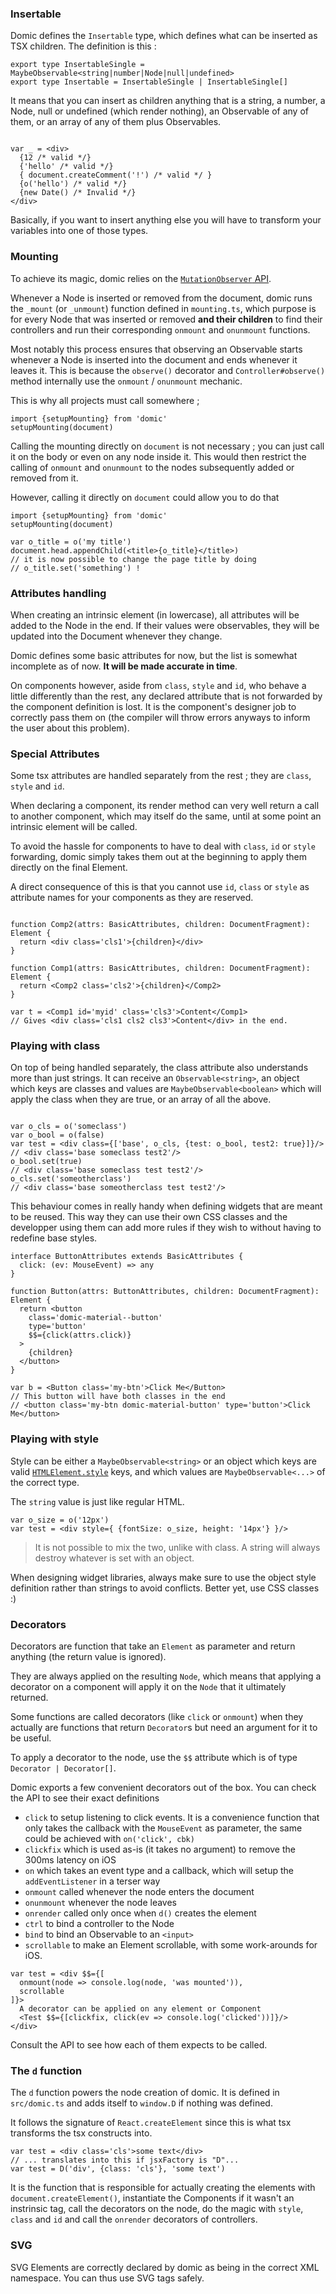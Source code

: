 
### Insertable

Domic defines the `Insertable` type, which defines what can be
inserted as TSX children. The definition is this :

```tsx
export type InsertableSingle = MaybeObservable<string|number|Node|null|undefined>
export type Insertable = InsertableSingle | InsertableSingle[]
```

It means that you can insert as children anything that is a string, a number,
a Node, null or undefined (which render nothing), an Observable of any of
them, or an array of any of them plus Observables.

```tsx

var _ = <div>
  {12 /* valid */}
  {'hello' /* valid */}
  { document.createComment('!') /* valid */ }
  {o('hello') /* valid */}
  {new Date() /* Invalid */}
</div>

```

Basically, if you want to insert anything else you will have to transform
your variables into one of those types.

### Mounting

To achieve its magic, domic relies on the [`MutationObserver` API](https://developer.mozilla.org/en/docs/Web/API/MutationObserver).

Whenever a Node is inserted or removed from the document, domic runs
the `_mount` (or `_unmount`) function defined in `mounting.ts`, which
purpose is for every Node that was inserted or removed __and their children__
to find their controllers and run their corresponding `onmount` and `onunmount`
functions.

Most notably this process ensures that observing an Observable starts
whenever a Node is inserted into the document
and ends whenever it leaves it. This is because the `observe()` decorator
and `Controller#observe()` method internally use the `onmount` / `onunmount`
mechanic.

This is why all projects must call somewhere ;

```tsx
import {setupMounting} from 'domic'
setupMounting(document)
```

Calling the mounting directly on `document` is not necessary ; you can
just call it on the body or even on any node inside it. This would then
restrict the calling of `onmount` and `onunmount` to the nodes subsequently
added or removed from it.

However, calling it directly on `document` could allow you to do that

```tsx
import {setupMounting} from 'domic'
setupMounting(document)

var o_title = o('my title')
document.head.appendChild(<title>{o_title}</title>)
// it is now possible to change the page title by doing
// o_title.set('something') !
```

### Attributes handling

When creating an intrinsic element (in lowercase), all attributes
will be added to the Node in the end. If their values were observables,
they will be updated into the Document whenever they change.

Domic defines some basic attributes for now, but the list is somewhat
incomplete as of now. **It will be made accurate in time**.

On components however, aside from `class`, `style` and `id`, who behave
a little differently than the rest, any declared attribute that is not
forwarded by the component definition is lost. It is the component's
designer job to correctly pass them on (the compiler will throw errors
anyways to inform the user about this problem).

### Special Attributes

Some tsx attributes are handled separately from the rest ; they
are `class`, `style` and `id`.

When declaring a component, its render method can very well return
a call to another component, which may itself do the same, until
at some point an intrinsic element will be called.

To avoid the hassle for components to have to deal with `class`, `id`
or `style` forwarding, domic simply takes them out at the beginning
to apply them directly on the final Element.

A direct consequence of this is that you cannot use `id`, `class` or
`style` as attribute names for your components as they are reserved.

```tsx

function Comp2(attrs: BasicAttributes, children: DocumentFragment): Element {
  return <div class='cls1'>{children}</div>
}

function Comp1(attrs: BasicAttributes, children: DocumentFragment): Element {
  return <Comp2 class='cls2'>{children}</Comp2>
}

var t = <Comp1 id='myid' class='cls3'>Content</Comp1>
// Gives <div class='cls1 cls2 cls3'>Content</div> in the end.
```

### Playing with class

On top of being handled separately, the class attribute also understands
more than just strings. It can receive an `Observable<string>`, an object
which keys are classes and values are `MaybeObservable<boolean>` which
will apply the class when they are true, or an array of all the above.

```tsx

var o_cls = o('someclass')
var o_bool = o(false)
var test = <div class={['base', o_cls, {test: o_bool, test2: true}]}/>
// <div class='base someclass test2'/>
o_bool.set(true)
// <div class='base someclass test test2'/>
o_cls.set('someotherclass')
// <div class='base someotherclass test test2'/>
```

This behaviour comes in really handy when defining widgets that are
meant to be reused. This way they can use their own CSS classes and
the developper using them can add more rules if they wish to without
having to redefine base styles.

```tsx
interface ButtonAttributes extends BasicAttributes {
  click: (ev: MouseEvent) => any
}

function Button(attrs: ButtonAttributes, children: DocumentFragment): Element {
  return <button
    class='domic-material--button'
    type='button'
    $$={click(attrs.click)}
  >
    {children}
  </button>
}

var b = <Button class='my-btn'>Click Me</Button>
// This button will have both classes in the end
// <button class='my-btn domic-material-button' type='button'>Click Me</button>

```

### Playing with style

Style can be either a `MaybeObservable<string>` or an object which keys
are valid [`HTMLElement.style`](https://developer.mozilla.org/en-US/docs/Web/API/HTMLElement/style)
keys, and which values are `MaybeObservable<...>` of the correct type.

The `string` value is just like regular HTML.

```tsx
var o_size = o('12px')
var test = <div style={ {fontSize: o_size, height: '14px'} }/>
```

> It is not possible to mix the two, unlike with class. A string will
> always destroy whatever is set with an object.

When designing widget libraries, always make sure to use the object
style definition rather than strings to avoid conflicts. Better yet,
use CSS classes :)

### Decorators

Decorators are function that take an `Element` as parameter and
return anything (the return value is ignored).

They are always applied on the resulting `Node`, which means that
applying a decorator on a component will apply it on the `Node` that
it ultimately returned.

Some functions are called decorators (like `click` or `onmount`) when
they actually are functions that return `Decorator`s but need
an argument for it to be useful.

To apply a decorator to the node, use the `$$` attribute which
is of type `Decorator | Decorator[]`.

Domic exports a few convenient decorators out of the box. You can
check the API to see their exact definitions

- `click` to setup listening to click events. It is a convenience
  function that only takes the callback with the `MouseEvent` as
  parameter, the same could be achieved with `on('click', cbk)`
- `clickfix` which is used as-is (it takes no argument) to remove
  the 300ms latency on iOS
- `on` which takes an event type and a callback, which will setup
  the `addEventListener` in a terser way
- `onmount` called whenever the node enters the document
- `onunmount` whenever the node leaves
- `onrender` called only once when `d()` creates the element
- `ctrl` to bind a controller to the Node
- `bind` to bind an Observable to an `<input>`
- `scrollable` to make an Element scrollable, with some work-arounds
  for iOS.

```tsx
var test = <div $$={[
  onmount(node => console.log(node, 'was mounted')),
  scrollable
]}>
  A decorator can be applied on any element or Component
  <Test $$={[clickfix, click(ev => console.log('clicked'))]}/>
</div>
```

Consult the API to see how each of them expects to be called.


### The `d` function

The `d` function powers the node creation of domic. It is defined
in `src/domic.ts` and adds itself to `window.D` if nothing was defined.

It follows the signature of `React.createElement` since this is what tsx
transforms the tsx constructs into.

```tsx
var test = <div class='cls'>some text</div>
// ... translates into this if jsxFactory is "D"...
var test = D('div', {class: 'cls'}, 'some text')
```

It is the function that is responsible for actually creating the elements
with `document.createElement()`, instantiate the Components if it wasn't
an instrinsic tag, call the decorators on the node, do the
magic with `style`, `class` and `id` and call the `onrender` decorators
of controllers.

### SVG

SVG Elements are correctly declared by domic as being in the correct
XML namespace. You can thus use SVG tags safely.